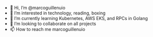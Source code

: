 - 👋 Hi, I’m @marcoguillenuio
- 👀 I’m interested in technology, reading, boxing
- 🌱 I’m currently learning Kubernetes, AWS EKS, and RPCs in Golang
- 💞️ I’m looking to collaborate on all projects
- 📫 How to reach me marcoguillenuio

<!---
.
marcoguillenuio/marcoguillenuio is a ✨ special ✨ repository because its `README.md` (this file) appears on your GitHub profile.
You can click the Preview link to take a look at your changes.
--->
